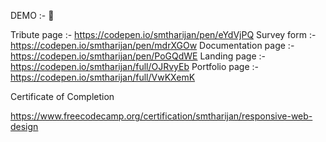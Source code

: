 
DEMO :- 👀

Tribute page :- https://codepen.io/smtharijan/pen/eYdVjPQ
Survey form :- https://codepen.io/smtharijan/pen/mdrXGOw
Documentation page :- https://codepen.io/smtharijan/pen/PoGQdWE
Landing page :- https://codepen.io/smtharijan/full/OJRvyEb
Portfolio page :- https://codepen.io/smtharijan/full/VwKXemK


Certificate of Completion

https://www.freecodecamp.org/certification/smtharijan/responsive-web-design


